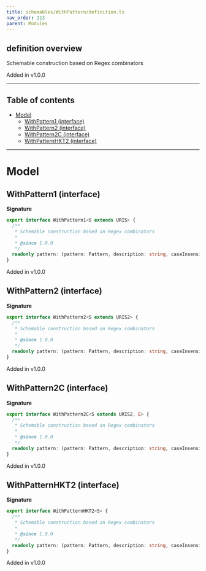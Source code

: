 ```yaml
---
title: schemables/WithPattern/definition.ts
nav_order: 113
parent: Modules
---
```


## definition overview

Schemable construction based on Regex combinators

Added in v1.0.0

---

<h2 class="text-delta">Table of contents</h2>

- [Model](#model)
  - [WithPattern1 (interface)](#withpattern1-interface)
  - [WithPattern2 (interface)](#withpattern2-interface)
  - [WithPattern2C (interface)](#withpattern2c-interface)
  - [WithPatternHKT2 (interface)](#withpatternhkt2-interface)

---

# Model

## WithPattern1 (interface)

**Signature**

```ts
export interface WithPattern1<S extends URIS> {
  /**
   * Schemable construction based on Regex combinators
   *
   * @since 1.0.0
   */
  readonly pattern: (pattern: Pattern, description: string, caseInsensitive?: boolean) => Kind<S, string>
}
```

Added in v1.0.0

## WithPattern2 (interface)

**Signature**

```ts
export interface WithPattern2<S extends URIS2> {
  /**
   * Schemable construction based on Regex combinators
   *
   * @since 1.0.0
   */
  readonly pattern: (pattern: Pattern, description: string, caseInsensitive?: boolean) => Kind2<S, string, string>
}
```

Added in v1.0.0

## WithPattern2C (interface)

**Signature**

```ts
export interface WithPattern2C<S extends URIS2, E> {
  /**
   * Schemable construction based on Regex combinators
   *
   * @since 1.0.0
   */
  readonly pattern: (pattern: Pattern, description: string, caseInsensitive?: boolean) => Kind2<S, E, string>
}
```

Added in v1.0.0

## WithPatternHKT2 (interface)

**Signature**

```ts
export interface WithPatternHKT2<S> {
  /**
   * Schemable construction based on Regex combinators
   *
   * @since 1.0.0
   */
  readonly pattern: (pattern: Pattern, description: string, caseInsensitive?: boolean) => HKT2<S, string, string>
}
```

Added in v1.0.0
